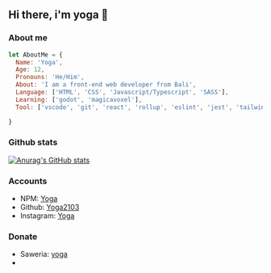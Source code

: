 ## Hi there, i'm yoga 👋

### About me
```js
let AboutMe = {
  Name: 'Yoga',
  Age: 12,
  Pronouns: 'He/Him',
  About: 'I am a front-end web developer from Bali',
  Language: ['HTML', 'CSS', 'Javascript/Typescript', 'SASS'],
  Learning: ['godot', 'magicavoxel'],
  Tool: ['vscode', 'git', 'react', 'rollup', 'eslint', 'jest', 'tailwindcss']

}
```

### Github stats
[![Anurag's GitHub stats](https://github-readme-stats.vercel.app/api?username=yoga2103&show_icons=true&theme=transparent)](https://github.com/anuraghazra/github-readme-stats)

### Accounts
- NPM: [Yoga](https://npmjs.org)
- Github: [Yoga2103](https://github.com/yoga2103)
- Instagram: [Yoga]()

### Donate
- Saweria: [yoga]()
- 
